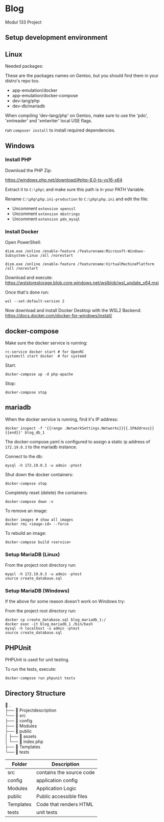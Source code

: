 # Blog

Modul 133 Project

## Setup development environment

## Linux

Needed packages:

These are the packages names on Gentoo, but you should find them in your distro's repo too.

* app-emulation/docker
* app-emulation/docker-compose
* dev-lang/php
* dev-db/mariadb

When compiling 'dev-lang/php' on Gentoo, make sure to use the 'pdo', 'xmlreader' and 'xmlwriter' local USE flags.

run ```composer install``` to install required dependencies.

## Windows

### Install PHP

Download the PHP Zip:

https://windows.php.net/download/#php-8.0-ts-vs16-x64

Extract it to ```C:\php\``` and make sure this path is in your PATH Variable.

Rename ```C:\php\php.ini-production``` to ```C:\php\php.ini``` and edit the file:

* Uncomment ```extension openssl```
* Uncomment ```extension mbstrings```
* Uncomment ```extension pdo_mysql```

### Install Docker

Open PowerShell:

	dism.exe /online /enable-feature /featurename:Microsoft-Windows-Subsystem-Linux /all /norestart

	dism.exe /online /enable-feature /featurename:VirtualMachinePlatform /all /norestart

Download and execute: https://wslstorestorage.blob.core.windows.net/wslblob/wsl_update_x64.msi

Once that's done run:

	wsl --set-default-version 2

Now download and install Docker Desktop with the WSL2 Backend: https://docs.docker.com/docker-for-windows/install/

## docker-compose

Make sure the docker service is running:

	rc-service docker start # for OpenRC
	systemctl start docker  # for systemd

Start:

	docker-compose up -d php-apache

Stop:

	docker-compose stop

## mariadb

When the docker service is running, find it's IP address:

	docker inspect -f '{{range .NetworkSettings.Networks}}{{.IPAddress}}{{end}}' blog_db_1

The docker-compose.yaml is configured to assign a static ip address of
```172.19.0.3``` to the mariadb instance.

Connect to the db:

	mysql -h 172.19.0.3 -u admin -ptest

Shut down the docker containers:

	docker-compose stop

Completely reset (delete) the containers:

	docker-compose down -v

To remove an image:

	docker images # show all images
	docker rmi <image-id> --force

To rebuild an image:

	docker-compose build <service>

### Setup MariaDB (Linux)

From the project root directory run:

	myqsl -h 172.19.0.3 -u admin -ptest
	source create_database.sql

### Setup MariaDB (Windows)

If the above for some reason doesn't work on Windows try:

From the project root directory run:

	docker cp create_database.sql blog_mariadb_1:/
	docker exec -it blog_mariadb_1 /bin/bash
	mysql -h localhost -u admin -ptest
	source create_database.sql

## PHPUnit

PHPUnit is used for unit testing.

To run the tests, execute:

	docker-compose run phpunit tests

## Directory Structure

  .  
├──   Projectdescription  
└──   src  
   ├──   config  
   ├──   Modules  
   ├──   public  
   │  ├──   assets  
   │  └──   index.php  
   ├──   Templates  
   └──   tests

Folder | Description
------ | -----------
src    | contains the source code
config | application config
Modules | Application Logic
public | Public accessible files
Templates | Code that renders HTML
tests  | unit tests
